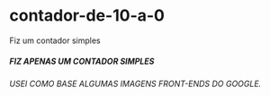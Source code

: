 # contador-de-10-a-0
Fiz um contador simples


##### FIZ APENAS UM CONTADOR SIMPLES


###### USEI COMO BASE ALGUMAS IMAGENS FRONT-ENDS DO GOOGLE.
